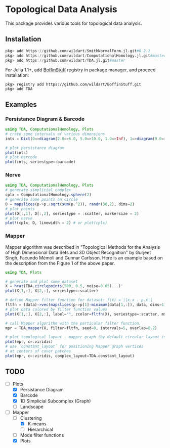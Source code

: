 # Topological Data Analysis

This package provides various tools for topological data analysis.

## Installation

```julia
pkg> add https://github.com/wildart/SmithNormalForm.jl.git#0.2.1
pkg> add https://github.com/wildart/ComputationalHomology.jl.git#master
pkg> add https://github.com/wildart/TDA.jl.git#master
```

For Julia 1.1+, add [BoffinStuff](https://github.com/wildart/BoffinStuff.git) registry in package manager, and proceed installation:

```
pkg> registry add https://github.com/wildart/BoffinStuff.git
pkg> add TDA
```

## Examples

### Persistance Diagram & Barcode

```julia
using TDA, ComputationalHomology, Plots
# crate some intervals of various dimensions
ints = Dict(0=>diagram(2.0=>6.0, 5.0=>10.0, 1.0=>Inf), 1=>diagram(9.0=>12.0))

# plot persistance diagram
plot(ints)
# plot barcode
plot(ints, seriestype=:barcode)
```

### Nerve

```julia
using TDA, ComputationalHomology, Plots
# generate simplicial complex
cplx = ComputationalHomology.sphere(2)
# generate some points on circle
D = mapslices(p->p./sqrt(sum(p.^2)), randn(30,2), dims=2)
# plot points
plot(D[:,1], D[:,2], seriestype = :scatter, markersize = 2)
# plot nerve
plot!(cplx, D, linewidth = 2) # or plot(cplx)
```

### Mapper

Mapper algorithm was described in
"Topological Methods for the Analysis of High Dimensional Data Sets and 3D Object Recognition"
by Gurjeet Singh, Facundo Mémoli and Gunnar Carlsson. Here is an example based
on the description from the Figure 1 of the above paper.

```julia
using TDA, Plots

# generate and plot some dataset
X = hcat(TDA.circlepoints(500, 0.5, noise=0.05)...)'
plot(X[1,:], X[2,:], seriestype=:scatter)

# define Mapper filter function for dataset: f(x) = ||x.x - p.x||
fltfn = (data)->vec(mapslices(p->p[1]-minimum(data[1,:]), data, dims=1))
# plot data colored by filter function values
plot(X[1,:], X[2,:], label="", zcolor=fltfn(X), seriestype=:scatter, ms=2)

# call Mapper algorithm with the particular filter function.
mpr = TDA.mapper(X, filter=fltfn, seed=0, intervals=5, overlap=0.2)

# plot topological layout - mapper graph (by default circular layout is used)
plot(mpr, c=:viridis)
# use `constant_layout` for positioning Mapper graph vertices
# at centers of cover patches
plot(mpr, c=:viridis, complex_layout=TDA.constant_layout)
```

## TODO

- [ ] Plots
    - [x] Persistance Diagram
    - [x] Barcode
    - [x] 1D Simplicial Subcomplex (Graph)
    - [ ] Landscape
- [ ] Mapper
    - [ ] Clustering
        - [x] K-means
        - [ ] Hierarchical
    - [ ] Mode filter functions
    - [x] Plots